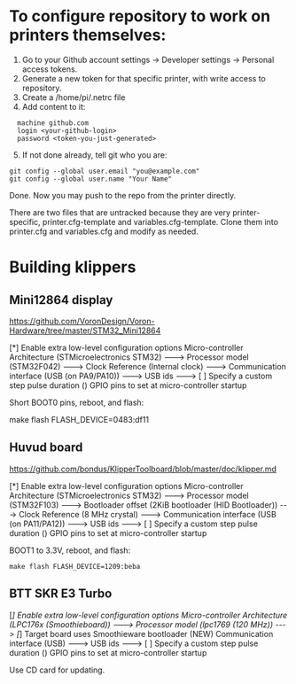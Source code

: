 # To configure repository to work on printers themselves:

1. Go to your Github account settings -> Developer settings -> Personal access tokens.
2. Generate a new token for that specific printer, with write access to repository.
3. Create a /home/pi/.netrc file
4. Add content to it:
```
  machine github.com
  login <your-github-login>
  password <token-you-just-generated>
```
5. If not done already, tell git who you are:
```
git config --global user.email "you@example.com"
git config --global user.name "Your Name"
```

Done. Now you may push to the repo from the printer directly.

There are two files that are untracked because they are very printer-specific, printer.cfg-template and variables.cfg-template. Clone them into printer.cfg and variables.cfg and modify as needed.

# Building klippers
## Mini12864 display

https://github.com/VoronDesign/Voron-Hardware/tree/master/STM32_Mini12864

  [*] Enable extra low-level configuration options
      Micro-controller Architecture (STMicroelectronics STM32)  --->
      Processor model (STM32F042)  --->
      Clock Reference (Internal clock)  --->
      Communication interface (USB (on PA9/PA10))  --->
      USB ids  --->
  [ ] Specify a custom step pulse duration
  ()  GPIO pins to set at micro-controller startup

Short BOOT0 pins, reboot, and flash:

  make flash FLASH_DEVICE=0483:df11

## Huvud board

https://github.com/bondus/KlipperToolboard/blob/master/doc/klipper.md

  [*] Enable extra low-level configuration options
      Micro-controller Architecture (STMicroelectronics STM32)  --->
      Processor model (STM32F103)  --->
      Bootloader offset (2KiB bootloader (HID Bootloader))  --->
      Clock Reference (8 MHz crystal)  --->
      Communication interface (USB (on PA11/PA12))  --->
      USB ids  --->
  [ ] Specify a custom step pulse duration
  ()  GPIO pins to set at micro-controller startup

BOOT1 to 3.3V, reboot, and flash:

    make flash FLASH_DEVICE=1209:beba

## BTT SKR E3 Turbo

[*] Enable extra low-level configuration options
    Micro-controller Architecture (LPC176x (Smoothieboard))  --->
    Processor model (lpc1769 (120 MHz))  --->
[*] Target board uses Smoothieware bootloader (NEW)
    Communication interface (USB)  --->
    USB ids  --->
[ ] Specify a custom step pulse duration
()  GPIO pins to set at micro-controller startup

Use CD card for updating.